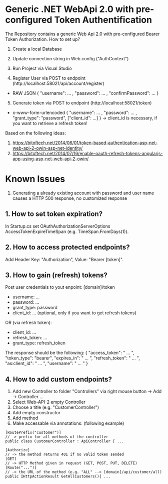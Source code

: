 # Generic .NET WebApi 2.0 with pre-configured Token Authentification

The Repository contains a generic Web Api 2.0 with pre-configured Bearer Token Authorization. How to set up?

1. Create a local Database

2. Update connection string in Web.config ("AuthContext")

3. Run Project via Visual Studio

4. Register User via POST to endpoint (http://localhost:58021/api/account/register)
- RAW JSON { "username": ... , "password": ... , "confirmPassword": ... }

5. Generate token via POST to endpoint (http://localhost:58021/token) 
- x-www-form-urlencoded { "username": ... , "password": ... , "grant_type": "password", ["client_id": ...] }
-> client_id is necessary, if you want to retrieve a refresh token!


Based on the following ideas:
1. https://bitoftech.net/2014/06/01/token-based-authentication-asp-net-web-api-2-owin-asp-net-identity/<br>
2. https://bitoftech.net/2014/07/16/enable-oauth-refresh-tokens-angularjs-app-using-asp-net-web-api-2-owin/

# Known Issues
1. Generating a already existing account with password and user name causes a HTTP 500 response, no customized response

## 1. How to set token expiration?
In Startup.cs set OAuthAuthorizationServerOptions AccessTokenExpireTimeSpan (e.g. TimeSpan.FromDays(1)).

## 2. How to access protected endpoints?
Add Header Key: "Authorization", Value: "Bearer [token]".

## 3. How to gain (refresh) tokens?
Post user credentials to yout enpoint: [domain]/token
* username: ...
* password: ...
* grant_type: password
* client_id: ... (optional, only if you want to get refresh tokens)

OR (via refresh token):
* client_id: ...
* refresh_token: ...
* grant_type: refresh_token

The response should be the following:
{ "access_token": " ... ", "token_type": "bearer", "expires_in": " ... ", "refresh_token": " ... ", "as:client_id": " ... ", "username": " ... " }

## 4. How to add custom endpoints?
1. Add new Controller to folder "Controllers" via right mouse button -> Add -> Controller ...
2. Select Web-API-2 empty Controller
3. Choose a title (e.g. "CustomerController")
4. Add empty constructor
5. Add method
6. Make accessable via annotations: (following example)

`[RoutePrefix("customer")]`<br>
`// -> prefix for all methods of the controller`<br>
`public class CustomerController : ApiController { ...`

`[Authorize]`<br>
`// -> the method returns 401 if no valid token sended` <br>
`[GET]`<br>
`// -> HTTP Method given in request (GET, POST, PUT, DELETE)` <br>
`[Route("...")]` <br>
`// -> the URL of the method (e.g. "ALL" --> [domain]/api/customer/all)` <br>
`public IHttpActionResult GetAllCustomers(){ ... ` <br>
